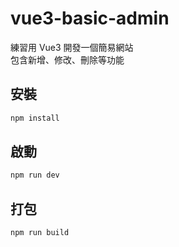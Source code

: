 # vue3-basic-admin

練習用 Vue3 開發一個簡易網站<br>
包含新增、修改、刪除等功能

## 安裝

```sh
npm install
```

## 啟動

```sh
npm run dev
```

## 打包

```sh
npm run build
```
